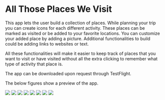 #  All Those Places We Visit

This app lets the user build a collection of places. While planning your trip you can create icons for each different activity. These places can be marked as visited or be added to your favorite locations. You can customize your added place by adding a picture. Additional functionalities to build could be adding links to websites or text. 

All these functionalities will make it easier to keep track of places that you want to visit or have visited without all the extra clicking to remember what type of activity that place is.

The app can be downloaded upon request through TestFlight.

The below figures show a preview of the app.

<!--Splash View |  Content View              | Detail View | Add Place        -->
<!--:-------------------------:|:-------------------------:|:--------------------->
![](./Screenshots/SplashView.png) ![](./Screenshots/ContentView.png) ![](./Screenshots/LocationNames.png) ![](./Screenshots/Filter.png) 
![](./Screenshots/SearchBar.png) ![](./Screenshots/AddView.png)
![](./Screenshots/DetailViewNV.png) ![](./Screenshots/DetailViewV.png) 

